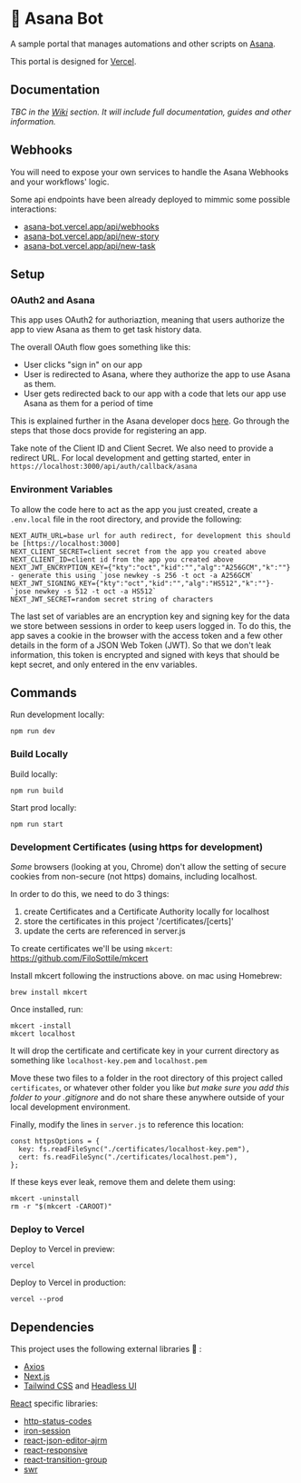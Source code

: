 # 🤖 Asana Bot

A sample portal that manages automations and other scripts on [Asana](https://asana.com).

This portal is designed for [Vercel](https://vercel.com/home?utm_source=next-site&utm_medium=banner&utm_campaign=next-website).

<!-- ![asana-bot screenshot](public/screenshot.png) -->

## Documentation

_TBC in the [Wiki](https://github.com/rubengarciam/asana-bot/wiki) section. It will include full documentation, guides and other information._

## Webhooks

You will need to expose your own services to handle the Asana Webhooks and your workflows' logic.

Some api endpoints have been already deployed to mimmic some possible interactions:

- [asana-bot.vercel.app/api/webhooks](https://asana-bot.vercel.app/api/webhooks)
- [asana-bot.vercel.app/api/new-story](https://asana-bot.vercel.app/api/new-story)
- [asana-bot.vercel.app/api/new-task](https://asana-bot.vercel.app/api/new-task)

## Setup

### OAuth2 and Asana

This app uses OAuth2 for authoriaztion, meaning that users authorize the app to view Asana as them to get task history data.

The overall OAuth flow goes something like this:

- User clicks "sign in" on our app
- User is redirected to Asana, where they authorize the app to use Asana as them.
- User gets redirected back to our app with a code that lets our app use Asana as them for a period of time

This is explained further in the Asana developer docs [here](https://developers.asana.com/docs/oauth). Go through the steps that those docs provide for registering an app.

Take note of the Client ID and Client Secret. We also need to provide a redirect URL. For local development and getting started, enter in `https://localhost:3000/api/auth/callback/asana`

### Environment Variables

To allow the code here to act as the app you just created, create a `.env.local` file in the root directory, and provide the following:

```
NEXT_AUTH_URL=base url for auth redirect, for development this should be [https://localhost:3000]
NEXT_CLIENT_SECRET=client secret from the app you created above
NEXT_CLIENT_ID=client id from the app you created above
NEXT_JWT_ENCRYPTION_KEY={"kty":"oct","kid":"","alg":"A256GCM","k":""} - generate this using `jose newkey -s 256 -t oct -a A256GCM`
NEXT_JWT_SIGNING_KEY={"kty":"oct","kid":"","alg":"HS512","k":""}- `jose newkey -s 512 -t oct -a HS512`
NEXT_JWT_SECRET=random secret string of characters
```

The last set of variables are an encryption key and signing key for the data we store between sessions in order to keep users logged in. To do this, the app saves a cookie in the browser with the access token and a few other details in the form of a JSON Web Token (JWT). So that we don't leak information, this token is encrypted and signed with keys that should be kept secret, and only entered in the env variables.

## Commands

Run development locally:

```batch
npm run dev
```

### Build Locally

Build locally:

```batch
npm run build
```

Start prod locally:

```batch
npm run start
```

### Development Certificates (using https for development)

_Some_ browsers (looking at you, Chrome) don't allow the setting of secure cookies from non-secure (not https) domains, including localhost.

In order to do this, we need to do 3 things:

1. create Certificates and a Certificate Authority locally for localhost
2. store the certificates in this project '/certificates/\[certs\]'
3. update the certs are referenced in server.js

To create certificates we'll be using `mkcert`: https://github.com/FiloSottile/mkcert

Install mkcert following the instructions above. on mac using Homebrew:

```
brew install mkcert
```

Once installed, run:

```
mkcert -install
mkcert localhost
```

It will drop the certificate and certificate key in your current directory as something like `localhost-key.pem` and `localhost.pem`

Move these two files to a folder in the root directory of this project called `certificates`, or whatever other folder you like _but make sure you add this folder to your .gitignore_ and do not share these anywhere outside of your local development environment.

Finally, modify the lines in `server.js` to reference this location:

```
const httpsOptions = {
  key: fs.readFileSync("./certificates/localhost-key.pem"),
  cert: fs.readFileSync("./certificates/localhost.pem"),
};
```

If these keys ever leak, remove them and delete them using:

```
mkcert -uninstall
rm -r "$(mkcert -CAROOT)"
```

### Deploy to Vercel

Deploy to Vercel in preview:

```batch
vercel
```

Deploy to Vercel in production:

```batch
vercel --prod
```

## Dependencies

This project uses the following external libraries 🙌 :

- [Axios](https://github.com/axios/axios)
- [Next.js](https://nextjs.org)
- [Tailwind CSS](https://tailwindcss.com) and [Headless UI](https://headlessui.dev)

[React](http://reactjs.org) specific libraries:

- [http-status-codes](https://github.com/prettymuchbryce/http-status-codes)
- [iron-session](https://github.com/vvo/iron-session)
- [react-json-editor-ajrm](https://github.com/AndrewRedican/react-json-editor-ajrm#readme)
- [react-responsive](https://github.com/contra/react-responsive)
- [react-transition-group](http://reactcommunity.org/react-transition-group/)
- [swr](https://github.com/vercel/swr)
